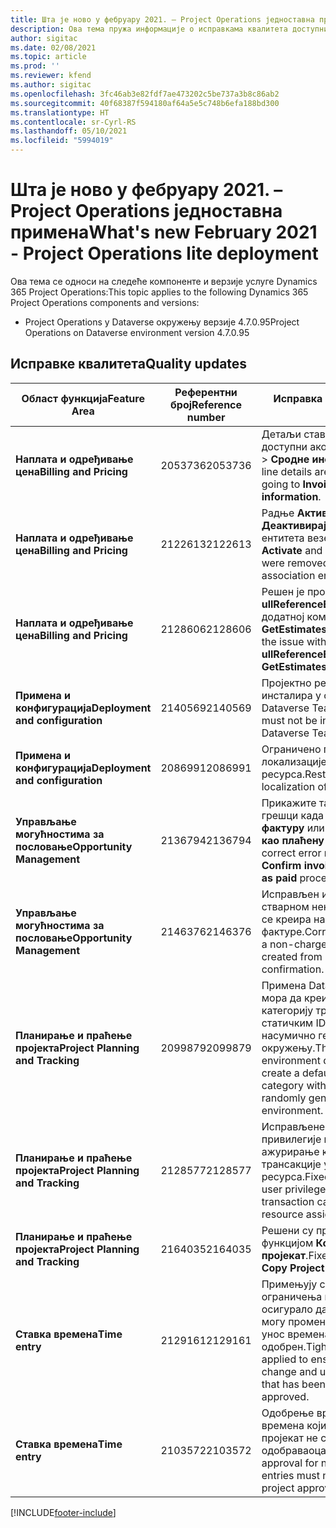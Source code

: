 ```yaml
---
title: Шта је ново у фебруару 2021. – Project Operations једноставна примена
description: Ова тема пружа информације о исправкама квалитета доступним у издању једноставне примене услуге Project Operations за фебруар 2021.
author: sigitac
ms.date: 02/08/2021
ms.topic: article
ms.prod: ''
ms.reviewer: kfend
ms.author: sigitac
ms.openlocfilehash: 3fc46ab3e82fdf7ae473202c5be737a3b8c86ab2
ms.sourcegitcommit: 40f68387f594180af64a5e5c748b6efa188bd300
ms.translationtype: HT
ms.contentlocale: sr-Cyrl-RS
ms.lasthandoff: 05/10/2021
ms.locfileid: "5994019"
---
```

# <a name="whats-new-february-2021---project-operations-lite-deployment"></a><span data-ttu-id="32734-103">Шта је ново у фебруару 2021. – Project Operations једноставна примена</span><span class="sxs-lookup"><span data-stu-id="32734-103">What's new February 2021 - Project Operations lite deployment</span></span>

<span data-ttu-id="32734-104">Ова тема се односи на следеће компоненте и верзије услуге Dynamics 365 Project Operations:</span><span class="sxs-lookup"><span data-stu-id="32734-104">This topic applies to the following Dynamics 365 Project Operations components and versions:</span></span>

  - <span data-ttu-id="32734-105">Project Operations у Dataverse окружењу верзије 4.7.0.95</span><span class="sxs-lookup"><span data-stu-id="32734-105">Project Operations on Dataverse environment version 4.7.0.95</span></span>

## <a name="quality-updates"></a><span data-ttu-id="32734-106">Исправке квалитета</span><span class="sxs-lookup"><span data-stu-id="32734-106">Quality updates</span></span>

| <span data-ttu-id="32734-107">**Област функција**</span><span class="sxs-lookup"><span data-stu-id="32734-107">**Feature Area**</span></span> | <span data-ttu-id="32734-108">**Референтни број**</span><span class="sxs-lookup"><span data-stu-id="32734-108">**Reference number**</span></span> | <span data-ttu-id="32734-109">**Исправка квалитета**</span><span class="sxs-lookup"><span data-stu-id="32734-109">**Quality update**</span></span> |
| --- | --- | --- |
| <span data-ttu-id="32734-110">**Наплата и одређивање цена**</span><span class="sxs-lookup"><span data-stu-id="32734-110">**Billing and Pricing**</span></span> | <span data-ttu-id="32734-111">2053736</span><span class="sxs-lookup"><span data-stu-id="32734-111">2053736</span></span> | <span data-ttu-id="32734-112">Детаљи ставке фактуре сада су доступни ако одете на **Фактура** > **Сродне информације**.</span><span class="sxs-lookup"><span data-stu-id="32734-112">Invoice line details are now accessible by going to **Invoice** > **Related information**.</span></span> |
| <span data-ttu-id="32734-113">**Наплата и одређивање цена**</span><span class="sxs-lookup"><span data-stu-id="32734-113">**Billing and Pricing**</span></span> | <span data-ttu-id="32734-114">2122613</span><span class="sxs-lookup"><span data-stu-id="32734-114">2122613</span></span> | <span data-ttu-id="32734-115">Радње **Активирај** и **Деактивирај** су уклоњене из ентитета везе **ценовника**.</span><span class="sxs-lookup"><span data-stu-id="32734-115">The **Activate** and **Deactivate** actions were removed from the **Price List** association entities.</span></span> |
| <span data-ttu-id="32734-116">**Наплата и одређивање цена**</span><span class="sxs-lookup"><span data-stu-id="32734-116">**Billing and Pricing**</span></span> | <span data-ttu-id="32734-117">2128606</span><span class="sxs-lookup"><span data-stu-id="32734-117">2128606</span></span> | <span data-ttu-id="32734-118">Решен је проблем са **ullReferenceException** у додатној компоненти **GetEstimatesForProject**.</span><span class="sxs-lookup"><span data-stu-id="32734-118">Resolved the issue with **ullReferenceException** in the **GetEstimatesForProject** plug-in.</span></span> |
| <span data-ttu-id="32734-119">**Примена и конфигурација**</span><span class="sxs-lookup"><span data-stu-id="32734-119">**Deployment and configuration**</span></span> | <span data-ttu-id="32734-120">2140569</span><span class="sxs-lookup"><span data-stu-id="32734-120">2140569</span></span> | <span data-ttu-id="32734-121">Пројектно решење не сме да се инсталира у окружење Dataverse Teams.</span><span class="sxs-lookup"><span data-stu-id="32734-121">Project solution must not be installed in the Dataverse Teams environments.</span></span> |
| <span data-ttu-id="32734-122">**Примена и конфигурација**</span><span class="sxs-lookup"><span data-stu-id="32734-122">**Deployment and configuration**</span></span> | <span data-ttu-id="32734-123">2086991</span><span class="sxs-lookup"><span data-stu-id="32734-123">2086991</span></span> | <span data-ttu-id="32734-124">Ограничено прилагођавање локализације веб-ресурса.</span><span class="sxs-lookup"><span data-stu-id="32734-124">Restricted customizing localization of web resources.</span></span> |
| <span data-ttu-id="32734-125">**Управљање могућностима за пословање**</span><span class="sxs-lookup"><span data-stu-id="32734-125">**Opportunity Management**</span></span> | <span data-ttu-id="32734-126">2136794</span><span class="sxs-lookup"><span data-stu-id="32734-126">2136794</span></span> | <span data-ttu-id="32734-127">Прикажите тачну поруку о грешци када процес **Потврди фактуру** или **Означи фактуру као плаћену** не успе.</span><span class="sxs-lookup"><span data-stu-id="32734-127">Display correct error message when **Confirm invoice** or **Mark invoice as paid** process fails,</span></span> |
| <span data-ttu-id="32734-128">**Управљање могућностима за пословање**</span><span class="sxs-lookup"><span data-stu-id="32734-128">**Opportunity Management**</span></span> | <span data-ttu-id="32734-129">2146376</span><span class="sxs-lookup"><span data-stu-id="32734-129">2146376</span></span> | <span data-ttu-id="32734-130">Исправљен износ пореза у стварном ненаплативом износу се креира на основу потврде фактуре.</span><span class="sxs-lookup"><span data-stu-id="32734-130">Corrected tax amount in a non-chargeable actual is created from invoice confirmation.</span></span> |
| <span data-ttu-id="32734-131">**Планирање и праћење пројекта**</span><span class="sxs-lookup"><span data-stu-id="32734-131">**Project Planning and Tracking**</span></span> | <span data-ttu-id="32734-132">2099879</span><span class="sxs-lookup"><span data-stu-id="32734-132">2099879</span></span> | <span data-ttu-id="32734-133">Примена Dataverse окружења мора да креира подразумевану категорију трансакција са статичким ID-ом, а не да насумично генерише један по окружењу.</span><span class="sxs-lookup"><span data-stu-id="32734-133">The Dataverse environment deployment must create a default transaction category with a static ID and not randomly generate one per environment.</span></span> |
| <span data-ttu-id="32734-134">**Планирање и праћење пројекта**</span><span class="sxs-lookup"><span data-stu-id="32734-134">**Project Planning and Tracking**</span></span> | <span data-ttu-id="32734-135">2128577</span><span class="sxs-lookup"><span data-stu-id="32734-135">2128577</span></span> | <span data-ttu-id="32734-136">Исправљене су Project Service привилегије корисника за ажурирање категорије трансакције у додели ресурса.</span><span class="sxs-lookup"><span data-stu-id="32734-136">Fixed the Project service user privileges to update the transaction category on a resource assignment.</span></span> |
| <span data-ttu-id="32734-137">**Планирање и праћење пројекта**</span><span class="sxs-lookup"><span data-stu-id="32734-137">**Project Planning and Tracking**</span></span> | <span data-ttu-id="32734-138">2164035</span><span class="sxs-lookup"><span data-stu-id="32734-138">2164035</span></span> | <span data-ttu-id="32734-139">Решени су проблеми са функцијом **Копирај пројекат**.</span><span class="sxs-lookup"><span data-stu-id="32734-139">Fixed issues with the **Copy Project** function.</span></span> |
| <span data-ttu-id="32734-140">**Ставка времена**</span><span class="sxs-lookup"><span data-stu-id="32734-140">**Time entry**</span></span> | <span data-ttu-id="32734-141">2129161</span><span class="sxs-lookup"><span data-stu-id="32734-141">2129161</span></span> | <span data-ttu-id="32734-142">Примењују се строжа ограничења како би се осигурало да корисници не могу променити и ажурирати унос времена који је послат или одобрен.</span><span class="sxs-lookup"><span data-stu-id="32734-142">Tighter restrictions are applied to ensure users can't change and update a time entry that has been submitted or approved.</span></span> |
| <span data-ttu-id="32734-143">**Ставка времена**</span><span class="sxs-lookup"><span data-stu-id="32734-143">**Time entry**</span></span> | <span data-ttu-id="32734-144">2103572</span><span class="sxs-lookup"><span data-stu-id="32734-144">2103572</span></span> | <span data-ttu-id="32734-145">Одобрење времена за уносе времена који се не односе на пројекат не сме тражити улогу одобраваоца пројекта.</span><span class="sxs-lookup"><span data-stu-id="32734-145">Time approval for non-project time entries must not be looking for project approver role.</span></span> |


[!INCLUDE[footer-include](../../includes/footer-banner.md)]